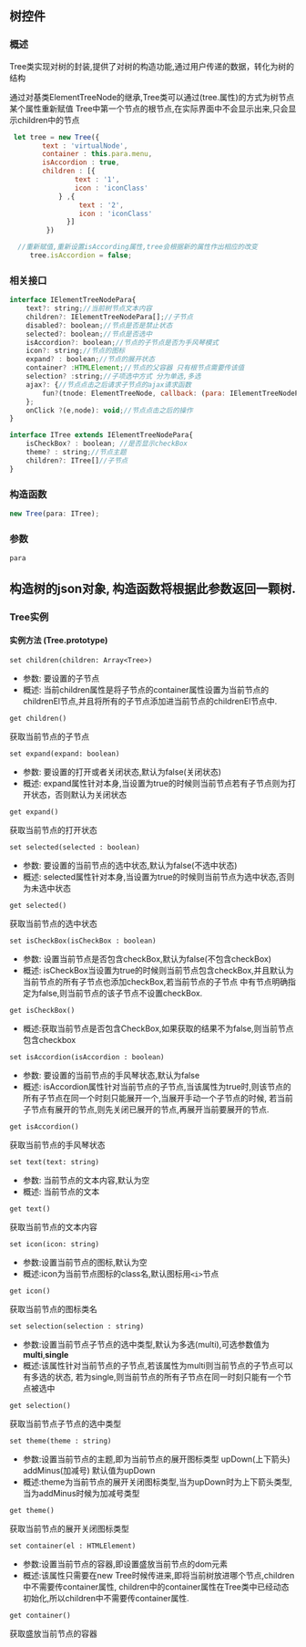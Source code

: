 ## 树控件
### 概述
Tree类实现对树的封装,提供了对树的构造功能,通过用户传递的数据，转化为树的结构

通过对基类ElementTreeNode的继承,Tree类可以通过(tree.属性)的方式为树节点某个属性重新赋值
Tree中第一个节点的根节点,在实际界面中不会显示出来,只会显示children中的节点

```js
 let tree = new Tree({
        text : 'virtualNode',
        container : this.para.menu,
        isAccordion : true,
        children : [{
                text : '1',
                icon : 'iconClass'
            } ,{
                 text : '2',
                 icon : 'iconClass'
              }]
         })

  //重新赋值,重新设置isAccording属性,tree会根据新的属性作出相应的改变
     tree.isAccordion = false;
```
### 相关接口
```js
interface IElementTreeNodePara{
    text?: string;//当前树节点文本内容
    children?: IElementTreeNodePara[];//子节点
    disabled?: boolean;//节点是否是禁止状态
    selected?: boolean;//节点是否选中
    isAccordion?: boolean;//节点的子节点是否为手风琴模式
    icon?: string;//节点的图标
    expand? : boolean;//节点的展开状态
    container? :HTMLElement;//节点的父容器 只有根节点需要传该值
    selection? :string;//子项选中方式 分为单选,多选
    ajax?: {//节点点击之后请求子节点的ajax请求函数
        fun?(tnode: ElementTreeNode, callback: (para: IElementTreeNodePara[]) => void)
    };
    onClick ?(e,node): void;//节点点击之后的操作
}

interface ITree extends IElementTreeNodePara{
    isCheckBox? : boolean; //是否显示checkBox
    theme? : string;//节点主题
    children?: ITree[]//子节点
}
```

### 构造函数
```js
new Tree(para: ITree);
```
### 参数
`para`

构造树的json对象, 构造函数将根据此参数返回一颗树.
---

### Tree实例

#### 实例方法 (Tree.prototype)

`set children(children: Array<Tree>)`

* 参数: 要设置的子节点
* 概述: 当前children属性是将子节点的container属性设置为当前节点的childrenEl节点,并且将所有的子节点添加进当前节点的childrenEl节点中.

`get children()`

获取当前节点的子节点

`set expand(expand: boolean)`

* 参数: 要设置的打开或者关闭状态,默认为false(关闭状态)
* 概述: expand属性针对本身,当设置为true的时候则当前节点若有子节点则为打开状态，否则默认为关闭状态

`get expand()`

获取当前节点的打开状态

`set selected(selected : boolean)`

* 参数: 要设置的当前节点的选中状态,默认为false(不选中状态)
* 概述: selected属性针对本身,当设置为true的时候则当前节点为选中状态,否则为未选中状态

`get selected()`

获取当前节点的选中状态

`set isCheckBox(isCheckBox : boolean)`

* 参数: 设置当前节点是否包含checkBox,默认为false(不包含checkBox)
* 概述: isCheckBox当设置为true的时候则当前节点包含checkBox,并且默认为当前节点的所有子节点也添加checkBox,若当前节点的子节点
中有节点明确指定为false,则当前节点的该子节点不设置checkBox.

`get isCheckBox()`

* 概述:获取当前节点是否包含CheckBox,如果获取的结果不为false,则当前节点包含checkbox

`set isAccordion(isAccordion : boolean)`

* 参数: 要设置的当前节点的手风琴状态,默认为false
* 概述: isAccordion属性针对当前节点的子节点,当该属性为true时,则该节点的所有子节点在同一个时刻只能展开一个,当展开手动一个子节点的时候,
若当前子节点有展开的节点,则先关闭已展开的节点,再展开当前要展开的节点.

`get isAccordion()`

获取当前节点的手风琴状态

`set text(text: string)`

* 参数: 当前节点的文本内容,默认为空
* 概述: 当前节点的文本

`get text()`

获取当前节点的文本内容

`set icon(icon: string)`

* 参数:设置当前节点的图标,默认为空
* 概述:icon为当前节点图标的class名,默认图标用``<i>``节点

`get icon()`

获取当前节点的图标类名

`set selection(selection : string)`

* 参数:设置当前节点子节点的选中类型,默认为多选(multi),可选参数值为**multi**,**single**
* 概述:该属性针对当前节点的子节点,若该属性为multi则当前节点的子节点可以有多选的状态,
若为single,则当前节点的所有子节点在同一时刻只能有一个节点被选中

`get selection()`

获取当前节点子节点的选中类型

`set theme(theme : string)`

* 参数:设置当前节点的主题,即为当前节点的展开图标类型 upDown(上下箭头) addMinus(加减号) 默认值为upDown
* 概述:theme为当前节点的展开关闭图标类型,当为upDown时为上下箭头类型,当为addMinus时候为加减号类型

`get theme()`

获取当前节点的展开关闭图标类型

`set container(el : HTMLElement)`

* 参数:设置当前节点的容器,即设置盛放当前节点的dom元素
* 概述:该属性只需要在new Tree时候传进来,即将当前树放进哪个节点,children中不需要传container属性,
children中的container属性在Tree类中已经动态初始化,所以children中不需要传container属性.

`get container()`

获取盛放当前节点的容器
